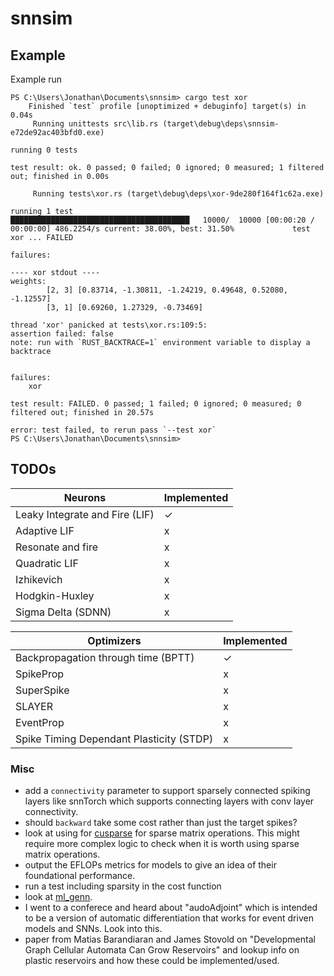 # snnsim


## Example

Example run

```text
PS C:\Users\Jonathan\Documents\snnsim> cargo test xor
    Finished `test` profile [unoptimized + debuginfo] target(s) in 0.04s
     Running unittests src\lib.rs (target\debug\deps\snnsim-e72de92ac403bfd0.exe)

running 0 tests

test result: ok. 0 passed; 0 failed; 0 ignored; 0 measured; 1 filtered out; finished in 0.00s

     Running tests\xor.rs (target\debug\deps\xor-9de280f164f1c62a.exe)

running 1 test
████████████████████████████████████████   10000/  10000 [00:00:20 / 00:00:00] 486.2254/s current: 38.00%, best: 31.50%             test xor ... FAILED

failures:

---- xor stdout ----
weights:
        [2, 3] [0.83714, -1.30811, -1.24219, 0.49648, 0.52080, -1.12557]
        [3, 1] [0.69260, 1.27329, -0.73469]

thread 'xor' panicked at tests\xor.rs:109:5:
assertion failed: false
note: run with `RUST_BACKTRACE=1` environment variable to display a backtrace


failures:
    xor

test result: FAILED. 0 passed; 1 failed; 0 ignored; 0 measured; 0 filtered out; finished in 20.57s

error: test failed, to rerun pass `--test xor`
PS C:\Users\Jonathan\Documents\snnsim>
```

## TODOs

Neurons|Implemented
---|---
Leaky Integrate and Fire (LIF)|✓
Adaptive LIF|x
Resonate and fire|x
Quadratic LIF|x
Izhikevich|x
Hodgkin-Huxley|x
Sigma Delta (SDNN)|x

Optimizers|Implemented
---|---
Backpropagation through time (BPTT)|✓
SpikeProp|x
SuperSpike|x
SLAYER|x
EventProp|x
Spike Timing Dependant Plasticity (STDP)|x

### Misc

- add a `connectivity` parameter to support sparsely connected spiking layers like snnTorch which supports connecting layers with conv layer connectivity.
- should `backward` take some cost rather than just the target spikes?
- look at using for [cusparse](https://docs.nvidia.com/cuda/cusparse/) for sparse matrix operations. This might require more complex logic to check when it is worth using sparse matrix operations.
- output the EFLOPs metrics for models to give an idea of their foundational performance.
- run a test including sparsity in the cost function
- look at [ml_genn](https://github.com/genn-team/ml_genn).
- I went to a conferece and heard about "audoAdjoint" which is intended to be a version of automatic differentiation that works for event driven models and SNNs. Look into this.
- paper from Matias Barandiaran and James Stovold on "Developmental Graph Cellular Automata Can Grow Reservoirs" and lookup info on plastic reservoirs and how these could be implemented/used.
